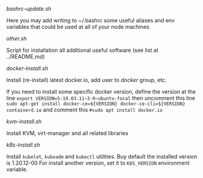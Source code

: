 *bashrc-update.sh*

Here you may add writing to ~/.bashrc some useful aliases and env variables
that could be used at all of your node machines

*other.sh*

Script for installation all additional useful software (see list at ../README.md)

*docker-install.sh*

Install (re-install) latest docker.io, add user to *docker* group, etc.

If you need to install some specific docker version, define the version at the line
`export VERSION=5:19.03.11~3-0~ubuntu-focal`
then uncomment this line
`sudo apt-get install docker-ce=${VERSION} docker-ce-cli=${VERSION} containerd.io`
and comment this
`#sudo apt install docker.io`

*kvm-install.sh*

Install KVM, virt-manager and all related libraries

*k8s-install.sh*

Install `kubelet`, `kubeadm` and `kubectl` utilities.
Buy default the installed version is 1.20.12-00
For install another version, set it to `K8S_VERSION` environment variable.